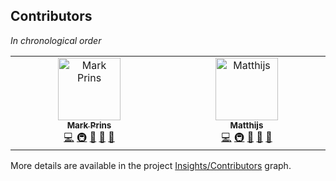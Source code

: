## Contributors

_In chronological order_

<!-- ALL-CONTRIBUTORS-LIST:START - Do not remove or modify this section -->
<!-- prettier-ignore-start -->
<!-- markdownlint-disable -->
<table>
  <tbody>
    <tr>
      <td align="center" valign="top" width="14.28%"><a href="https://www.b3partners.nl/"><img src="https://avatars.githubusercontent.com/u/1165786?v=4?s=100" width="100px;" alt="Mark Prins"/><br /><sub><b>Mark Prins</b></sub></a><br /><a href="https://github.com/B3Partners/tailormap-viewer/commits?author=mprins" title="Code">💻</a> <a href="#infra-mprins" title="Infrastructure (Hosting, Build-Tools, etc)">🚇</a> <a href="https://github.com/B3Partners/tailormap-viewer/pulls?q=is%3Apr+reviewed-by%3Amprins" title="Reviewed Pull Requests">👀</a> <a href="https://github.com/B3Partners/tailormap-viewer/issues?q=author%3Amprins" title="Bug reports">🐛</a> <a href="#maintenance-mprins" title="Maintenance">🚧</a></td>
      <td align="center" valign="top" width="14.28%"><a href="https://github.com/matthijsln"><img src="https://avatars.githubusercontent.com/u/1926261?v=4?s=100" width="100px;" alt="Matthijs"/><br /><sub><b>Matthijs</b></sub></a><br /><a href="https://github.com/B3Partners/tailormap-viewer/commits?author=matthijsln" title="Code">💻</a> <a href="#infra-matthijsln" title="Infrastructure (Hosting, Build-Tools, etc)">🚇</a> <a href="https://github.com/B3Partners/tailormap-viewer/pulls?q=is%3Apr+reviewed-by%3Amatthijsln" title="Reviewed Pull Requests">👀</a> <a href="https://github.com/B3Partners/tailormap-viewer/issues?q=author%3Amatthijsln" title="Bug reports">🐛</a> <a href="#maintenance-matthijsln" title="Maintenance">🚧</a></td>
    </tr>
  </tbody>
</table>

<!-- markdownlint-restore -->
<!-- prettier-ignore-end -->

<!-- ALL-CONTRIBUTORS-LIST:END -->

More details are available in the project [Insights/Contributors](https://github.com/B3Partners/tailormap-viewer/graphs/contributors) graph.
